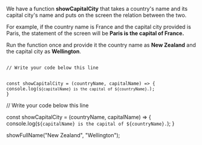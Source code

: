 We have a function **showCapitalCity** 
that takes a country's name and 
its capital city's name and puts 
on the screen the relation between the two. 

For example, if the country name is 
France and the capital city provided is 
Paris, the statement of the screen will 
be **Paris is the capital of France.**

Run the function once and provide it 
the country name as **New Zealand** and 
the capital city as **Wellington**.

<codeblock type="exercise" language="javascript" testMode="fixedInput">
<code>
// Write your code below this line

const showCapitalCity = (countryName, capitalName) => {
  console.log(`${capitalName} is the capital of ${countryName}.`);
}
</code>

<solution>
// Write your code below this line

const showCapitalCity = (countryName, capitalName) => {
  console.log(`${capitalName} is the capital of ${countryName}.`);
}

showFullName("New Zealand", "Wellington");
</solution>
</codeblock>
